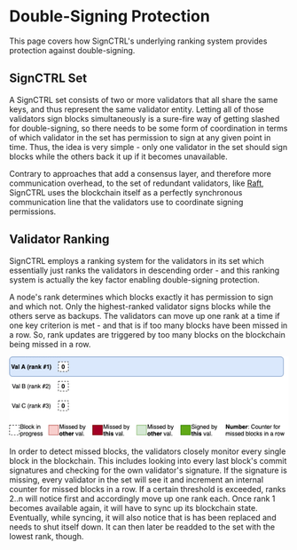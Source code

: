 # Double-Signing Protection

This page covers how SignCTRL's underlying ranking system provides protection against double-signing.

## SignCTRL Set

A SignCTRL set consists of two or more validators that all share the same keys, and thus represent the same validator entity. Letting all of those validators sign blocks simultaneously is a sure-fire way of getting slashed for double-signing, so there needs to be some form of coordination in terms of which validator in the set has permission to sign at any given point in time. Thus, the idea is very simple - only one validator in the set should sign blocks while the others back it up if it becomes unavailable.

Contrary to approaches that add a consensus layer, and therefore more communication overhead, to the set of redundant validators, like [Raft](https://raft.github.io/), SignCTRL uses the blockchain itself as a perfectly synchronous communication line that the validators use to coordinate signing permissions.

## Validator Ranking

SignCTRL employs a ranking system for the validators in its set which essentially just ranks the validators in descending order - and this ranking system is actually the key factor enabling double-signing protection.

A node's rank determines which blocks exactly it has permission to sign and which not. Only the highest-ranked validator signs blocks while the others serve as backups. The validators can move up one rank at a time if one key criterion is met - and that is if too many blocks have been missed in a row. So, rank updates are triggered by too many blocks on the blockchain being missed in a row.

![Rank Updates](../imgs/rank-update.gif)

In order to detect missed blocks, the validators closely monitor every single block in the blockchain. This includes looking into every last block's commit signatures and checking for the own validator's signature. If the signature is missing, every validator in the set will see it and increment an internal counter for missed blocks in a row. If a certain threshold is exceeded, ranks 2..n will notice first and accordingly move up one rank each. Once rank 1 becomes available again, it will have to sync up its blockchain state. Eventually, while syncing, it will also notice that is has been replaced and needs to shut itself down. It can then later be readded to the set with the lowest rank, though.